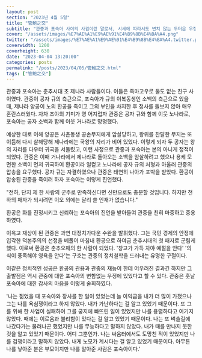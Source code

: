 ```yaml
---
layout: post
section: "2023년 4월 5일"
title: "管鮑之交"
subtitle: "관중과 포숙아 사이의 사귐이란 말로서, 시세에 따라서도 변치 않는 두터운 우정을 일컫는다."
cover: "/assets/images/%E7%AE%A1%E9%AE%91%E4%B9%8B%E4%BA%A4.png"
twitter: "/assets/images/%E7%AE%A1%E9%AE%91%E4%B9%8B%E4%BA%A4.twitter.png"
coverwidth: 1200
coverheight: 630
date: "2023-04-04 13:20:00"
categories: posts
permalink: "/posts/2023/04/05/管鮑之交.html"
tags: ["管鮑之交"]
---
```


관중과 포숙아는 춘추시대 초 제나라 사람들이다. 이들은 죽마고우로 둘도 없는 친구 사이였다. 관중이 공자 규의 측근으로, 포숙아가 규의 이복동생인 소백의 측근으로 있을 때, 제나라 양공이 노의 환공을 죽이고 그의 부인을 차지한 후 정사를 돌보지 않아 매우 혼란스러웠다. 차차 조야의 기미가 영 어지럽자 관중은 공자 규와 함께 이웃 노나라로, 포숙아는 공자 소백과 함께 이웃 거나라로 망명했다.

예상한 대로 이해 양공은 사촌동생 공손무지에게 암살당하고, 왕위를 찬탈한 무지는 또 이듬해 다시 살해당해 제나라에는 국왕의 자리가 비어 있었다. 이렇게 되자 두 공자는 왕의 자리를 다우터 귀국을 서둘렀고, 이런 사정으로 관중과 포숙아는 본의 아니게 정적이 되었다. 관중은 이때 거나라에서 제나라로 돌아오는 소백을 암살하려고 했으나 용케 모면한 소백이 먼저 귀국하여 환공이라 일컫고 노나라에 공자 규의 처형과 아울러 관중의 압송을 요구했다. 공자 규는 자결하였으나 관중은 태연히 나아가 포박을 받았다. 환공이 압송된 관중을 죽이려 하자 포숙아는 이렇게 진언했다.

"전하, 단지 제 한 사람의 군주로 만족하신다면 신만으로도 충분할 것입니다. 하지만 천하의 패자가 되시려면 이오 외에는 달리 쓸 인재가 없습니다."

환공은 화를 진정시키고 신뢰하는 포숙아의 진언을 받아들여 관중을 친히 마중하고 중용하였다.

이윽고 재상이 된 관중은 과연 대정치가다운 수완을 발휘했다. 그는 국민 경제의 안정에 입각한 덕본주의의 선정을 베풀어 마침내 환공으로 하여금 춘추시대의 첫 패자로 군림케 했다. 이로써 환공은 춘추오패의 한 사람이 되었다. '창고가 가득 차야 예절을 안다' '의식이 풍족해야 영욕을 안다'는 구호는 관중의 정치철학을 드러내는 유명한 구절이다.

이같은 정치적인 성공은 환공의 관용과 관중의 재능이 한데 어우러진 결과긴 하지만 그 출발점은 역시 관중에 대한 포숙아의 변함없는 우정에 있었다고 할 수 있다. 관중은 훗날 포숙아에 대한 감사의 마음을 이렇게 술회하였다.

'나는 젊었을 때 포숙아와 장사를 한 일이 있었는데 늘 이익금을 내가 더 많이 가졌으나 그는 나를 욕심쟁이라고 하지 않았다. 내가 가난하다는 걸 알고 있었기 때문이다. 또 그를 위해 한 사업이 실패하여 그를 궁지에 빠뜨린 일이 있었지만 나를 용렬하다고 여기지 않았다. 때에는 이로움과 불리함이 있다는 걸 알고 있었기 때문이다. 나는 또 벼슬길에 나갔다가는 물러나곤 했었지만 나를 무능하다고 말하지 않았다. 내가 때를 만나지 못한 것을 알고 있었기 때문이다. 어디 그뿐인가. 나는 싸움터에서도 도망친 적이 있었지만 나를 겁쟁이라고 말하지 않았다. 내게 노모가 계시다는 걸 알고 있었기 때문이다. 아무튼 나를 낳아준 분은 부모이지만 나를 알아준 사람은 포숙아이다.'

